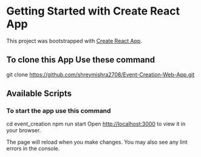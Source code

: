 # Getting Started with Create React App

This project was bootstrapped with [Create React App](https://github.com/facebook/create-react-app).

## To clone this App Use these command
 git clone https://github.com/shreymishra2708/Event-Creation-Web-App.git
## Available Scripts

### To start the app  use this command
cd event_creation
npm run start
Open [http://localhost:3000](http://localhost:3000) to view it in your browser.

The page will reload when you make changes.
You may also see any lint errors in the console.

